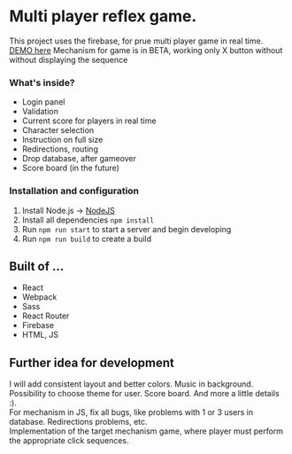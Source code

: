 # Multi player reflex game.

This project uses the firebase, for prue multi player game in real time. <br />
[DEMO here](https://gra-reflex.firebaseapp.com/#/)
Mechanism for game is in BETA, working only X button without without displaying the sequence

### What's inside?
* Login panel
* Validation
* Current score for players in real time
* Character selection
* Instruction on full size
* Redirections, routing
* Drop database, after gameover
* Score board (in the future)

### Installation and configuration

1. Install Node.js -> [NodeJS](https://nodejs.org/en/)
2. Install all dependencies `npm install`
3. Run `npm run start` to start a server and begin developing
4. Run `npm run build` to create a build

## Built of ...

* React
* Webpack
* Sass
* React Router
* Firebase
* HTML, JS

## Further idea for development

I will add consistent layout and better colors. Music in background. Possibility to choose theme for user.
Score board. And more a little details :). <br />
For mechanism in JS, fix all bugs, like problems with 1 or 3 users in database. Redirections problems, etc.<br />
Implementation of the target mechanism game, where player must perform the appropriate click sequences.
